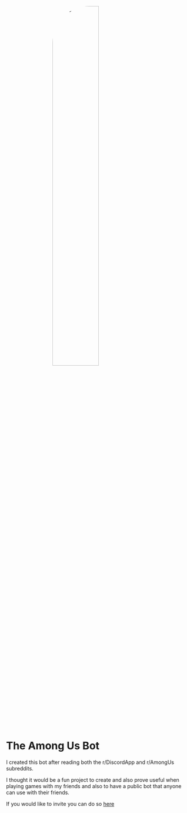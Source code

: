 <img src="https://themystery.me/assets/amongus.jpeg" width="100px" alt="Logo" style="display: block;margin-left: auto;margin-right: auto;width: 50%;border-radius:100px;">

# The Among Us Bot

I created this bot after reading both the r/DiscordApp and r/AmongUs subreddits. 

I thought it would be a fun project to create and also prove useful when playing games with my friends and also to have a public bot that anyone can use with their friends.

If you would like to invite you can do so [here](https://discord.com/api/oauth2/authorize?client_id=754922494376542219&permissions=8&scope=bot)
